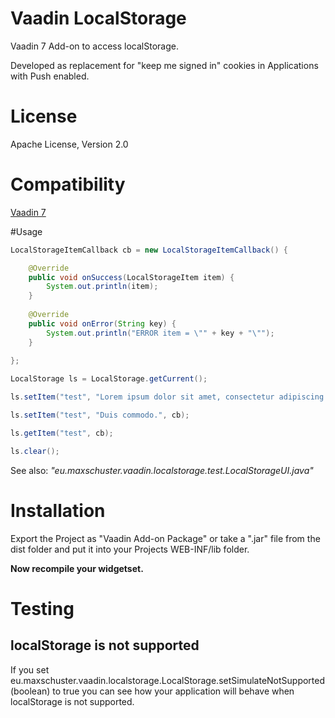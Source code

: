 # Vaadin LocalStorage
Vaadin 7 Add-on to access localStorage.

Developed as replacement for "keep me signed in" cookies
in Applications with Push enabled.

# License
Apache License, Version 2.0

# Compatibility
[Vaadin 7](https://vaadin.com/home "Vaadin Homepage")

#Usage

```java
LocalStorageItemCallback cb = new LocalStorageItemCallback() {

	@Override
	public void onSuccess(LocalStorageItem item) {
		System.out.println(item);
	}
	
	@Override
	public void onError(String key) {
		System.out.println("ERROR item = \"" + key + "\"");
	}
	
};

LocalStorage ls = LocalStorage.getCurrent();

ls.setItem("test", "Lorem ipsum dolor sit amet, consectetur adipiscing elit.", cb);

ls.setItem("test", "Duis commodo.", cb);

ls.getItem("test", cb);

ls.clear();
```
See also: *"eu.maxschuster.vaadin.localstorage.test.LocalStorageUI.java"*

# Installation

Export the Project as "Vaadin Add-on Package" or take a ".jar" file from the dist folder
and put it into your Projects WEB-INF/lib folder.

**Now recompile your widgetset.**

# Testing

## localStorage is not supported

If you set eu.maxschuster.vaadin.localstorage.LocalStorage.setSimulateNotSupported(boolean)
to true you can see how your application will behave when localStorage is not supported.